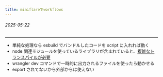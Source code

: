```yaml
---
title: miniflareでworkflows
---
```


###### 2025-05-22

---

- 単純な処理なら esbuild でバンドルしたコードを script に入れれば動く
- node 関連モジュールを使っているライブラリが含まれていると、[複雑なトランスパイルが必要](https://github.com/cloudflare/workers-sdk/blob/4ad6a6dbe84909ef687f4d05f1a7a4c2719859d6/packages/wrangler/src/deployment-bundle/bundle.ts#L144)
- wrangler dev コマンドで一時的に出力されるファイルを使ったら動かせる
- export されてないから外部からは使えない
